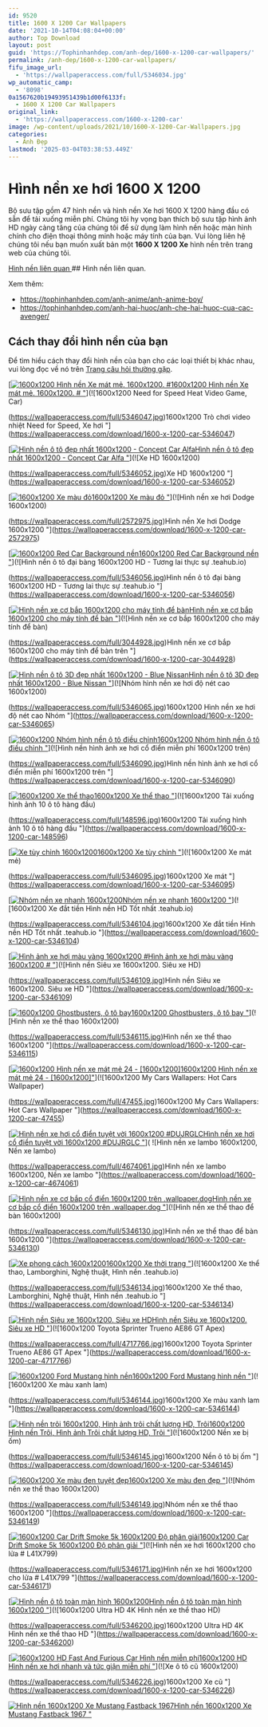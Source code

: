 ```yaml
---
id: 9520
title: 1600 X 1200 Car Wallpapers
date: '2021-10-14T04:08:04+00:00'
author: Top Download
layout: post
guid: 'https://Tophinhanhdep.com/anh-dep/1600-x-1200-car-wallpapers/'
permalink: /anh-dep/1600-x-1200-car-wallpapers/
fifu_image_url:
  - 'https://wallpaperaccess.com/full/5346034.jpg'
wp_automatic_camp:
  - '8098'
0a1567620b19493951439b1d00f6133f:
  - 1600 X 1200 Car Wallpapers
original_link:
  - 'https://wallpaperaccess.com/1600-x-1200-car'
image: /wp-content/uploads/2021/10/1600-X-1200-Car-Wallpapers.jpg
categories:
  - Ảnh Đẹp
lastmod: '2025-03-04T03:38:53.449Z'
---
```

# Hình nền xe hơi 1600 X 1200

Bộ sưu tập gồm 47 hình nền và hình nền Xe hơi 1600 X 1200 hàng đầu có sẵn để tải xuống miễn phí. Chúng tôi hy vọng bạn thích bộ sưu tập hình ảnh HD ngày càng tăng của chúng tôi để sử dụng làm hình nền hoặc màn hình chính cho điện thoại thông minh hoặc máy tính của bạn. Vui lòng liên hệ chúng tôi nếu bạn muốn xuất bản một **1600 X 1200 Xe** hình nền trên trang web của chúng tôi.

[Hình nền liên quan ](#related) ## Hình nền liên quan.

   
 Xem thêm:

   
- <https://tophinhanhdep.com/anh-anime/anh-anime-boy/>
- <https://tophinhanhdep.com/anh-hai-huoc/anh-che-hai-huoc-cua-cac-avenger/>

## Cách thay đổi hình nền của bạn

Để tìm hiểu cách thay đổi hình nền của bạn cho các loại thiết bị khác nhau, vui lòng đọc về nó trên [Trang câu hỏi thường gặp](https://tophinhanhdep.com/faq/).

  
[[![1600x1200 Hình nền Xe mát mẻ.  1600x1200.  #](https://wallpaperaccess.com/full/5346034.jpg)1600x1200 Hình nền Xe mát mẻ. 1600x1200. # "](https://wallpaperaccess.com/download/1600-x-1200-car-5346034)](![1600x1200 Need for Speed ​​Heat Video Game, Car)

(https://wallpaperaccess.com/full/5346047.jpg)1600x1200 Trò chơi video nhiệt Need for Speed, Xe hơi "](https://wallpaperaccess.com/download/1600-x-1200-car-5346047)

[[![Hình nền ô tô đẹp nhất 1600x1200 - Concept Car Alfa](https://wallpaperaccess.com/full/3585161.jpg)Hình nền ô tô đẹp nhất 1600x1200 - Concept Car Alfa "](https://wallpaperaccess.com/download/1600-x-1200-car-3585161)](![Xe HD 1600x1200)

(https://wallpaperaccess.com/full/5346052.jpg)Xe HD 1600x1200 "](https://wallpaperaccess.com/download/1600-x-1200-car-5346052)

[[![1600x1200 Xe màu đỏ](https://wallpaperaccess.com/full/2860812.jpg)1600x1200 Xe màu đỏ "](https://wallpaperaccess.com/download/1600-x-1200-car-2860812)](![Hình nền xe hơi Dodge 1600x1200)

(https://wallpaperaccess.com/full/2572975.jpg)Hình nền Xe hơi Dodge 1600x1200 "](https://wallpaperaccess.com/download/1600-x-1200-car-2572975)

[[![1600x1200 Red Car Background nền](https://wallpaperaccess.com/full/5346054.jpg)1600x1200 Red Car Background nền "](https://wallpaperaccess.com/download/1600-x-1200-car-5346054)](![Hình nền ô tô đại bàng 1600x1200 HD - Tương lai thực sự .teahub.io)

(https://wallpaperaccess.com/full/5346056.jpg)Hình nền ô tô đại bàng 1600x1200 HD - Tương lai thực sự .teahub.io "](https://wallpaperaccess.com/download/1600-x-1200-car-5346056)

[[![Hình nền xe cơ bắp 1600x1200 cho máy tính để bàn](https://wallpaperaccess.com/full/5346062.jpg)Hình nền xe cơ bắp 1600x1200 cho máy tính để bàn "](https://wallpaperaccess.com/download/1600-x-1200-car-5346062)](![Hình nền xe cơ bắp 1600x1200 cho máy tính để bàn)

(https://wallpaperaccess.com/full/3044928.jpg)Hình nền xe cơ bắp 1600x1200 cho máy tính để bàn trên "](https://wallpaperaccess.com/download/1600-x-1200-car-3044928)

[[![Hình nền ô tô 3D đẹp nhất 1600x1200 - Blue Nissan](https://wallpaperaccess.com/full/4130925.jpg)Hình nền ô tô 3D đẹp nhất 1600x1200 - Blue Nissan "](https://wallpaperaccess.com/download/1600-x-1200-car-4130925)](![Nhóm hình nền xe hơi độ nét cao 1600x1200)

(https://wallpaperaccess.com/full/5346065.jpg)1600x1200 Hình nền xe hơi độ nét cao Nhóm "](https://wallpaperaccess.com/download/1600-x-1200-car-5346065)

[[![1600x1200 Nhóm hình nền ô tô điều chỉnh](https://wallpaperaccess.com/full/5346079.jpg)1600x1200 Nhóm hình nền ô tô điều chỉnh "](https://wallpaperaccess.com/download/1600-x-1200-car-5346079)](![Hình nền hình ảnh xe hơi cổ điển miễn phí 1600x1200 trên)

(https://wallpaperaccess.com/full/5346090.jpg)Hình nền hình ảnh xe hơi cổ điển miễn phí 1600x1200 trên "](https://wallpaperaccess.com/download/1600-x-1200-car-5346090)

[[![1600x1200 Xe thể thao](https://wallpaperaccess.com/full/190834.jpg)1600x1200 Xe thể thao "](https://wallpaperaccess.com/download/1600-x-1200-car-190834)](![1600x1200 Tải xuống hình ảnh 10 ô tô hàng đầu)

(https://wallpaperaccess.com/full/148596.jpg)1600x1200 Tải xuống hình ảnh 10 ô tô hàng đầu "](https://wallpaperaccess.com/download/1600-x-1200-car-148596)

[[![Xe tùy chỉnh 1600x1200](https://wallpaperaccess.com/full/5346094.jpg)1600x1200 Xe tùy chỉnh "](https://wallpaperaccess.com/download/1600-x-1200-car-5346094)](![1600x1200 Xe mát mẻ)

(https://wallpaperaccess.com/full/5346095.jpg)1600x1200 Xe mát "](https://wallpaperaccess.com/download/1600-x-1200-car-5346095)

[[![Nhóm nền xe nhanh 1600x1200](https://wallpaperaccess.com/full/5346096.jpg)Nhóm nền xe nhanh 1600x1200 "](https://wallpaperaccess.com/download/1600-x-1200-car-5346096)](![1600x1200 Xe đắt tiền Hình nền HD Tốt nhất .teahub.io)

(https://wallpaperaccess.com/full/5346104.jpg)1600x1200 Xe đắt tiền Hình nền HD Tốt nhất .teahub.io "](https://wallpaperaccess.com/download/1600-x-1200-car-5346104)

[[![Hình ảnh xe hơi màu vàng 1600x1200 #](https://wallpaperaccess.com/full/5346108.jpg)Hình ảnh xe hơi màu vàng 1600x1200 # "](https://wallpaperaccess.com/download/1600-x-1200-car-5346108)](![Hình nền Siêu xe 1600x1200.  Siêu xe HD)

(https://wallpaperaccess.com/full/5346109.jpg)Hình nền Siêu xe 1600x1200. Siêu xe HD "](https://wallpaperaccess.com/download/1600-x-1200-car-5346109)

[[![1600x1200 Ghostbusters, ô tô bay](https://wallpaperaccess.com/full/2572224.jpg)1600x1200 Ghostbusters, ô tô bay "](https://wallpaperaccess.com/download/1600-x-1200-car-2572224)](![Hình nền xe thể thao 1600x1200)

(https://wallpaperaccess.com/full/5346115.jpg)Hình nền xe thể thao 1600x1200 "](https://wallpaperaccess.com/download/1600-x-1200-car-5346115)

[[![1600x1200 Hình nền xe mát mẻ 24 - [1600x1200]](https://wallpaperaccess.com/full/464412.jpg)1600x1200 Hình nền xe mát mẻ 24 - \[1600x1200\]"](https://wallpaperaccess.com/download/1600-x-1200-car-464412)](![1600x1200 My Cars Wallapers: Hot Cars Wallpaper)

(https://wallpaperaccess.com/full/47455.jpg)1600x1200 My Cars Wallapers: Hot Cars Wallpaper "](https://wallpaperaccess.com/download/1600-x-1200-car-47455)

[[![Hình nền xe hơi cổ điển tuyệt vời 1600x1200 #DUJRGLC](https://wallpaperaccess.com/full/5346123.jpg)Hình nền xe hơi cổ điển tuyệt vời 1600x1200 #DUJRGLC "](https://wallpaperaccess.com/download/1600-x-1200-car-5346123)]( ![Hình nền xe lambo 1600x1200, Nền xe lambo)

(https://wallpaperaccess.com/full/4674061.jpg)Hình nền xe lambo 1600x1200, Nền xe lambo "](https://wallpaperaccess.com/download/1600-x-1200-car-4674061)

[[![Hình nền xe cơ bắp cổ điển 1600x1200 trên .wallpaper.dog](https://wallpaperaccess.com/full/5346128.jpg)Hình nền xe cơ bắp cổ điển 1600x1200 trên .wallpaper.dog "](https://wallpaperaccess.com/download/1600-x-1200-car-5346128)](![Hình nền xe thể thao để bàn 1600x1200)

(https://wallpaperaccess.com/full/5346130.jpg)Hình nền xe thể thao để bàn 1600x1200 "](https://wallpaperaccess.com/download/1600-x-1200-car-5346130)

[[![Xe phong cách 1600x1200](https://wallpaperaccess.com/full/4318128.jpg)1600x1200 Xe thời trang "](https://wallpaperaccess.com/download/1600-x-1200-car-4318128)](![1600x1200 Xe thể thao, Lamborghini, Nghệ thuật, Hình nền .teahub.io)

(https://wallpaperaccess.com/full/5346134.jpg)1600x1200 Xe thể thao, Lamborghini, Nghệ thuật, Hình nền .teahub.io "](https://wallpaperaccess.com/download/1600-x-1200-car-5346134)

[[![Hình nền Siêu xe 1600x1200.  Siêu xe HD](https://wallpaperaccess.com/full/5346136.jpg)Hình nền Siêu xe 1600x1200. Siêu xe HD "](https://wallpaperaccess.com/download/1600-x-1200-car-5346136)](![1600x1200 Toyota Sprinter Trueno AE86 GT Apex)

(https://wallpaperaccess.com/full/4717766.jpg)1600x1200 Toyota Sprinter Trueno AE86 GT Apex "](https://wallpaperaccess.com/download/1600-x-1200-car-4717766)

[[![1600x1200 Ford Mustang hình nền](https://wallpaperaccess.com/full/5346140.jpg)1600x1200 Ford Mustang hình nền "](https://wallpaperaccess.com/download/1600-x-1200-car-5346140)](![1600x1200 Xe màu xanh lam)

(https://wallpaperaccess.com/full/5346144.jpg)1600x1200 Xe màu xanh lam "](https://wallpaperaccess.com/download/1600-x-1200-car-5346144)

[[![Hình nền trôi 1600x1200, Hình ảnh trôi chất lượng HD, Trôi](https://wallpaperaccess.com/full/37890.jpg)1600x1200 Hình nền Trôi, Hình ảnh Trôi chất lượng HD, Trôi "](https://wallpaperaccess.com/download/1600-x-1200-car-37890)](![1600x1200 Nền xe bị ốm)

(https://wallpaperaccess.com/full/5346145.jpg)1600x1200 Nền ô tô bị ốm "](https://wallpaperaccess.com/download/1600-x-1200-car-5346145)

[[![1600x1200 Xe màu đen tuyệt đẹp](https://wallpaperaccess.com/full/5346148.jpg)1600x1200 Xe màu đen đẹp "](https://wallpaperaccess.com/download/1600-x-1200-car-5346148)](![Nhóm nền xe thể thao 1600x1200)

(https://wallpaperaccess.com/full/5346149.jpg)Nhóm nền xe thể thao 1600x1200 "](https://wallpaperaccess.com/download/1600-x-1200-car-5346149)

[[![1600x1200 Car Drift Smoke 5k 1600x1200 Độ phân giải](https://wallpaperaccess.com/full/5346160.jpg)1600x1200 Car Drift Smoke 5k 1600x1200 Độ phân giải "](https://wallpaperaccess.com/download/1600-x-1200-car-5346160)](![Hình nền xe hơi 1600x1200 cho lửa # L41X799)

(https://wallpaperaccess.com/full/5346171.jpg)Hình nền xe hơi 1600x1200 cho lửa # L41X799 "](https://wallpaperaccess.com/download/1600-x-1200-car-5346171)

[[![Hình nền ô tô toàn màn hình 1600x1200](https://wallpaperaccess.com/full/5346189.jpg)Hình nền ô tô toàn màn hình 1600x1200 "](https://wallpaperaccess.com/download/1600-x-1200-car-5346189)](![1600x1200 Ultra HD 4K Hình nền xe thể thao HD)

(https://wallpaperaccess.com/full/5346200.jpg)1600x1200 Ultra HD 4K Hình nền xe thể thao HD "](https://wallpaperaccess.com/download/1600-x-1200-car-5346200)

[[![1600x1200 HD Fast And Furious Car Hình nền miễn phí](https://wallpaperaccess.com/full/5346222.jpg)1600x1200 HD Hình nền xe hơi nhanh và tức giận miễn phí "](https://wallpaperaccess.com/download/1600-x-1200-car-5346222)](![Xe ô tô cũ 1600x1200)

(https://wallpaperaccess.com/full/5346226.jpg)1600x1200 Xe cũ "](https://wallpaperaccess.com/download/1600-x-1200-car-5346226)

[![Hình nền 1600x1200 Xe Mustang Fastback 1967](https://wallpaperaccess.com/full/5346227.jpg)Hình nền 1600x1200 Xe Mustang Fastback 1967 "](https://wallpaperaccess.com/download/1600-x-1200-car-5346227)
